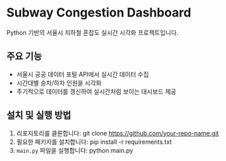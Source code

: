 # Subway Congestion Dashboard
Python 기반의 서울시 지하철 혼잡도 실시간 시각화 프로젝트입니다.

## 주요 기능
- 서울시 공공 데이터 포털 API에서 실시간 데이터 수집
- 시간대별 승차/하차 인원을 시각화
- 주기적으로 데이터를 갱신하여 실시간처럼 보이는 대시보드 제공

## 설치 및 실행 방법
1. 리포지토리를 클론합니다:
   git clone https://github.com/your-repo-name.git
2. 필요한 패키지를 설치합니다:
   pip install -r requirements.txt
3. `main.py` 파일을 실행합니다:
   python main.py
